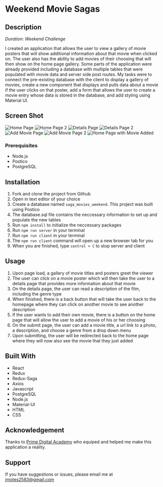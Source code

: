 # Weekend Movie Sagas

## Description

_Duration: Weekend Challenge_

I created an application that allows the user to view a gallery of movie posters that will show additional information about that movie when clicked on. The user also has the ability to add movies of their choosing that will then show on the home page gallery. Some parts of the application were already provided including a database with multiple tables that were populated with movie data and server side post routes. My tasks were to connect the pre-existing database with the client to display a gallery of movies, create a new component that displays and pulls data about a movie if the user clicks on that poster, add a form that allows the user to create a movie entry whose data is stored in the database, and add styling using Material UI.

## Screen Shot

![Home Page](/public/images/saga1.png)
![Home Page 2](/public/images/saga2.png)
![Details Page](/public/images/saga3.png)
![Details Page 2](/public/images/saga4.png)
![Add Movie Page](/public/images/saga5.png)
![Add Movie Page 2](/public/images/saga6.png)
![Home Page with Movie Added](/public/images/saga7.png)

### Prerequisites

- Node.js
- Postico
- PostgreSQL

## Installation

1. Fork and clone the project from Github
2. Open in text editor of your choice
3. Create a database named `saga_movies_weekend`. This project was built using Postico
4. The database.sql file contains the neccessary information to set up and populate the new tables
5. Run `npm install` to initialize the neccessary packages
6. Run `npm run server` in your terminal
7. Run `npm run client` in your terminal
8. The `npm run client` command will open up a new browser tab for you
9. When you are finished, type `control + C` to stop server and client

## Usage

1. Upon page load, a gallery of movie titles and posters greet the viewer
2. The user can click on a movie poster which will then take the user to a details page that provides more information about that movie
3. On the details page, the user can read a description of the film, including the genre type
4. When finished, there is a back button that will take the user back to the homepage where they can click on another movie to see another description
5. If the user wants to add their own movie, there is a button on the home page that will allow the user to add a movie of his or her choosing
6. On the submit page, the user can add a movie title, a url link to a photo, a description, and choose a genre from a drop down menu
6. Upon submitting, the user will be redirected back to the home page where they will now also see the movie that they just added

## Built With

- React
- Redux
- Redux-Saga
- Axios
- Javascript
- PostgreSQL
- Node.js
- Material-UI
- HTML
- CSS

## Acknowledgement
Thanks to [Prime Digital Academy](www.primeacademy.io) who equiped and helped me make this application a reality.

## Support
If you have suggestions or issues, please email me at [jmotes2583@gmail.com](www.google.com)